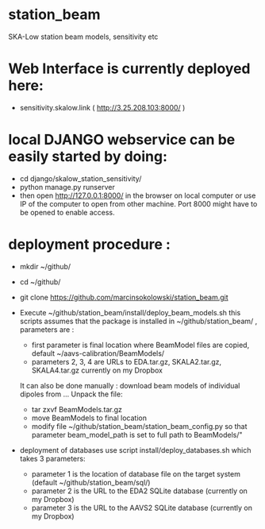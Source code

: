# station_beam
SKA-Low station beam models, sensitivity etc

# Web Interface is currently deployed here:

  - sensitivity.skalow.link ( http://3.25.208.103:8000/ )

# local DJANGO webservice can be easily started by doing:
  - cd django/skalow_station_sensitivity/
  - python manage.py runserver
  - then open http://127.0.0.1:8000/ in the browser on local computer or use IP of the computer
    to open from other machine. Port 8000 might have to be opened to enable access.

# deployment procedure :

  - mkdir ~/github/
  - cd ~/github/
  - git clone https://github.com/marcinsokolowski/station_beam.git
  - Execute ~/github/station_beam/install/deploy_beam_models.sh this scripts assumes that the package is installed in ~/github/station_beam/ , parameters are :
     - first parameter is final location where BeamModel files are copied, default ~/aavs-calibration/BeamModels/
     - parameters 2, 3, 4 are URLs to EDA.tar.gz, SKALA2.tar.gz, SKALA4.tar.gz currently on my Dropbox

    It can also be done manually : download beam models of individual dipoles from ... Unpack the file:
      - tar zxvf BeamModels.tar.gz
      - move BeamModels to final location
      - modify file ~/github/station_beam/station_beam_config.py so that parameter beam_model_path is set to full path to BeamModels/"




  - deployment of databases use script install/deploy_databases.sh which takes 3 parameters:
    - parameter 1 is the location of database file on the target system (default ~/github/station_beam/sql/)
    - parameter 2 is the URL to the EDA2 SQLite database (currently on my Dropbox)
    - parameter 3 is the URL to the AAVS2 SQLite database (currently on my Dropbox)


    





    